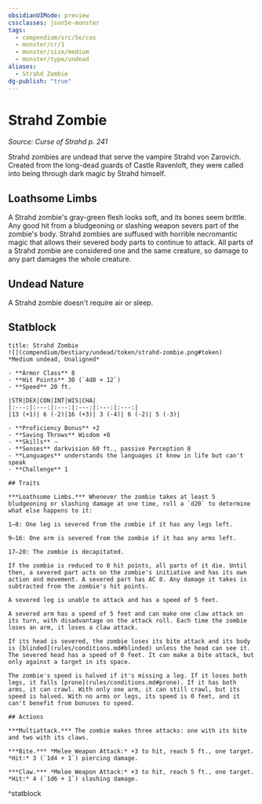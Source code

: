 ```yaml
---
obsidianUIMode: preview
cssclasses: json5e-monster
tags:
  - compendium/src/5e/cos
  - monster/cr/1
  - monster/size/medium
  - monster/type/undead
aliases:
  - Strahd Zombie
dg-publish: "true"
---
```

# Strahd Zombie
*Source: Curse of Strahd p. 241*  

Strahd zombies are undead that serve the vampire Strahd von Zarovich. Created from the long-dead guards of Castle Ravenloft, they were called into being through dark magic by Strahd himself.

## Loathsome Limbs

A Strahd zombie's gray-green flesh looks soft, and its bones seem brittle. Any good hit from a bludgeoning or slashing weapon severs part of the zombie's body. Strahd zombies are suffused with horrible necromantic magic that allows their severed body parts to continue to attack. All parts of a Strahd zombie are considered one and the same creature, so damage to any part damages the whole creature.

## Undead Nature

A Strahd zombie doesn't require air or sleep.

## Statblock

```ad-statblock
title: Strahd Zombie
![](compendium/bestiary/undead/token/strahd-zombie.png#token)
*Medium undead, Unaligned*

- **Armor Class** 8 
- **Hit Points** 30 (`4d8 + 12`)
- **Speed** 20 ft.

|STR|DEX|CON|INT|WIS|CHA|
|:---:|:---:|:---:|:---:|:---:|:---:|
|13 (+1)| 6 (-2)|16 (+3)| 3 (-4)| 6 (-2)| 5 (-3)|

- **Proficiency Bonus** +2
- **Saving Throws** Wisdom +0
- **Skills** ⏤
- **Senses** darkvision 60 ft., passive Perception 8
- **Languages** understands the languages it knew in life but can't speak
- **Challenge** 1

## Traits

***Loathsome Limbs.*** Whenever the zombie takes at least 5 bludgeoning or slashing damage at one time, roll a `d20` to determine what else happens to it:

1–8: One leg is severed from the zombie if it has any legs left.

9–16: One arm is severed from the zombie if it has any arms left.

17–20: The zombie is decapitated.

If the zombie is reduced to 0 hit points, all parts of it die. Until then, a severed part acts on the zombie's initiative and has its own action and movement. A severed part has AC 8. Any damage it takes is subtracted from the zombie's hit points.

A severed leg is unable to attack and has a speed of 5 feet.

A severed arm has a speed of 5 feet and can make one claw attack on its turn, with disadvantage on the attack roll. Each time the zombie loses an arm, it loses a claw attack.

If its head is severed, the zombie loses its bite attack and its body is [blinded](rules/conditions.md#blinded) unless the head can see it. The severed head has a speed of 0 feet. It can make a bite attack, but only against a target in its space.

The zombie's speed is halved if it's missing a leg. If it loses both legs, it falls [prone](rules/conditions.md#prone). If it has both arms, it can crawl. With only one arm, it can still crawl, but its speed is halved. With no arms or legs, its speed is 0 feet, and it can't benefit from bonuses to speed.

## Actions

***Multiattack.*** The zombie makes three attacks: one with its bite and two with its claws.

***Bite.*** *Melee Weapon Attack:* +3 to hit, reach 5 ft., one target. *Hit:* 3 (`1d4 + 1`) piercing damage.

***Claw.*** *Melee Weapon Attack:* +3 to hit, reach 5 ft., one target. *Hit:* 4 (`1d6 + 1`) slashing damage.
```
^statblock